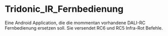 # Tridonic_IR_Fernbedienung
Eine Android Application, die die mommentan vorhandene DALI-RC Fernbedienung ersetzen soll.
Sie versendet RC6 und RC5 Infra-Rot Befehle.
